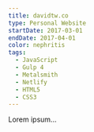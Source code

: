 ```yaml
---
title: davidtw.co
type: Personal Website
startDate: 2017-03-01
endDate: 2017-04-01
color: nephritis
tags:
  - JavaScript
  - Gulp 4
  - Metalsmith
  - Netlify
  - HTML5
  - CSS3
---
```

Lorem ipsum...
